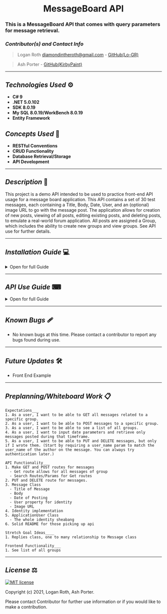 # <div align="center"> **MessageBoard API** </div>
### This is a MessageBoard API that comes with query parameters for message retrieval.

 ### _Contributor(s) and Contact Info_
> Logan Roth diamondintheroth@gmail.com - [GitHub(Lo-GR)](https://github.com/Lo-GR)

> Ash Porter - [GitHub(KirbyPaint)](https://github.com/KirbyPaint)

---

## _Technologies Used_ ⚙

* **C# 9**
* **.NET 5.0.102**
* **SDK 8.0.19**
* **My SQL 8.0.19/WorkBench 8.0.19**
* **Entity Framework**

## _Concepts Used_ 🧠

* **RESTful Conventions**
* **CRUD Functionality**
* **Database Retrieval/Storage**
* **API Development**

---

## _Description_ 📃
This project is a demo API intended to be used to practice front-end API usage for a message board application. This API contains a set of 30 test messages, each containing a Title, Body, Date, User, and an (optional) image URL to go with the message post. The application allows for creation of new posts, viewing of all posts, editing existing posts, and deleting posts, to emulate a real-world forum application. All posts are assigned a Group, which includes the ability to create new groups and view groups. See API use for further details.

---

## _Installation Guide_ 💻 

<details>
<summary>Open for full Guide</summary>

### _Cloning and Initial Setup_

> Repository: https://github.com/Lo-GR/MessageBoard.Solution.git
1. In your terminal of choice or [GitHub's Desktop Application](https://desktop.github.com/), clone the above repository from Github. For further explanation on how to clone this repository, please visit [GitHub's Documentation](https://docs.github.com/en/github/using-git/which-remote-url-should-i-use).
2. Ensure you are running .NET Core SDK by using the command dotnet --version in your terminal. If a version number is not presented, please visit [this download page for .NET 5 and install the applicable software for your OS](https://dotnet.microsoft.com/download/dotnet/5.0). 
3. Once you verify you are running a .NET 5, navigate in your terminal to MessageBoard directory within the MessageBoard.Solution directory you just cloned. Once there, run "dotnet build" in your terminal to build application within directory. 
4. You will require a text or code editor to complete the following steps. [VS Code is recommended](https://code.visualstudio.com/)
5. (optional)If changes to packages are required, add to csproj then run "dotnet restore." Also good for troubleshooting.


### _Installation: Database Recreation_

1. Ensure you are running MySQL Server 8 and MySQL WorkBench 8. If you are running windows, use the [Windows Installer ](https://dev.mysql.com/downloads/installer/) for MySQL and follow the instructions provided by the installer. For Macs, visit [MySQL Community Downloads](https://dev.mysql.com/downloads/mysql/) and select macOS from the Operation Systems. This will be a manual installation. If you need additional assistance on this, please visit Epicodus's [Learn How to Program Article](https://www.learnhowtoprogram.com/c-and-net/getting-started-with-c/installing-and-configuring-mysql).
2. Once you verify you have SQL installed, create a file called "appsettings.json" in the project directory MessageBoard. Paste the following into this file. Replace bracketed POST OF SERVER and PASSWORD OF SERVER with ports and password set up during MySQL installation.
```
{
  "ConnectionStrings": {
      "DefaultConnection": "Server=localhost;Port={PORT OF SERVER};database=messageboard;uid=root;pwd={PASSWORD OF SERVER};"
  }
}
```
3. In the production directory "MessageBoard", run "dotnet ef database update" in your terminal.

</details>

---

## _API Use Guide_ ⌨

<details>
<summary>Open for full Guide</summary>

### _API: Getting Started_

Note: It is recommend to use [Postman](https://www.postman.com/) to practice API on. 

1. Back in your terminal in the MessageBoard production directory, type "dotnet run." The terminal will present local host routes for your dedicated API link. An example would be "http://localhost:5000." 
2. Keep the terminal running as it is being used to control the local server. When finished, exit the terminal or use the command "CTRL C"(Windows) or "CMD C"(Mac) to shut down the local server.

### _API End Points: Messages_

**Get all Endpoint** 
```
http://localhost:5000/api/messages
```
This link will pull a full list of all messages available in database. Dummy messages between 40-69, MessageId from 1-39 are purposely left blank due to migrations.

**Get messages by parameter Endpoint** 
```
http://localhost:5000/api/messages?parameter=string&parameter2=string
```
Available parameters: user, title, searchDate, startDate, endDate, body. See Query table below for more information.

**Get a message by its ID Endpoint**
```
http://localhost:5000/api/messages/id
```
Where `id` is the integer value of that message

**Post a new message to the board Endpoint**
```
http://localhost:5000/api/messages/{GroupId you'd like to post to}/createmessage
```

**Edit a message by username Endpoint**
```
http://localhost:5000/api/messages/username/id
```
where `username` is the username as a string, and `id` is the post id as an integer

Example of message body for Edit and Post endpoints
```
{
  "title": "TITLE OF MESSAGE",
  "body": "BODY OF MESSAGE",
  "date": "2021-01-13",
  "user": "USERNAME",
  "imageURL": "URL OF IMAGE RELATING TO IMAGE (optional)"
}
```

Example of message body for Put endpoint
```
{
    "MessageId": integer value of specific message id,
    "title": "TITLE OF MESSAGE",
    "body": "BODY OF MESSAGE",
    "date": "2021-01-13",
    "user": "USERNAME",
    "imageURL": "URL OF IMAGE RELATING TO IMAGE (optional)"
    "GroupId": integer value of message's specific group id
}
```

**Delete a message by id Endpoint**
```
http://localhost:5000/api/messages/username/id
```
where `id` is the integer value of that message and `username` is the user of that message.

### _API End Points: Groups_

**Get all Endpoint** 
```
http://localhost:5000/api/groups
```
This link will pull a full list of all groups available in database, along with messages linked to those groups.

**Create a group Endpoint**
```
http://localhost:5000/api/groups
```

Example of body for Post endpoint

```
{
  "name": "NAME OF GROUP",
}
```

**Get group by ID Endpoint**
```
http://localhost:5000/api/groups/id
```
where `id` is the integer value of that message


### _Query Parameters: Messages_

| Parameter | Type | Description | Example |
| :------------- | :------------- | :------------ | :-------------: |
| title | string | Search messages for title containing parameter | ?title=taco | 
| user | string | Search messages for specific usernames | ?user=kirbypaint|
| searchDate | YYYY-MM-DD | Search messages posted on specific date | ?searchDate=2021-01-02|
| startDate | YYYY-MM-DD | Search messages posted after and on specific date | ?startDate=2021-01-02|
| endDate | YYYY-MM-DD | Search messages posted before and on specific date | ?endDate=2021-01-02|
| startDate + endDate | YYYY-MM-DD | Search messages posted between start and end date | ?startDate=2020-01-02&endDate=2021-01-02|
| body | string | Search messages for body containing parameter | ?body=strangers | 

_Example_
```
http://localhost:5000/api/messages?searchDate=2021-01-13
```

### _Query Parameters: Groups_

| Parameter | Type | Description | Example |
| :------------- | :------------- | :------------ | :-------------: |
| name | string | Search groups for name | ?name=tacofans | 

_Example_
```
http://localhost:5000/api/groups?name=tacofans
```

</details>

---

## _Known Bugs_ 🩹
* No known bugs at this time. Please contact a contributor to report any bugs found during use.

---

## _Future Updates_ 🛠
* Front End Example

---

## _Preplanning/Whiteboard Work_ 📋
```
Expectations___
1. As a user, I want to be able to GET all messages related to a specific group.
2. As a user, I want to be able to POST messages to a specific group.
3. As a user, I want to be able to see a list of all groups.
4. As a user, I want to input date parameters and retrieve only messages posted during that timeframe.
5. As a user, I want to be able to PUT and DELETE messages, but only if I wrote them. (Start by requiring a user_name param to match the user_name of the author on the message. You can always try authentication later.)

API Functionality___
1. Make GET and POST routes for messages
  - Get route allows for all messages of group
  - Search Routes/Params for Get routes
2. PUT and DELETE route for messages.
3. Message Class
  - Title of Message
  - Body 
  - Date of Posting
  - User property for identity
  - Image URL
4. Identity implementation
5. ApplicationUser Class  
  - The whole identity sheabang
6. Solid README for those picking up api

Stretch Goal Ideas____
1. Replies class, one to many relationship to Message class

Frontend Functionality___
1. See list of all groups
```
---

## _License_ ⚖️

[![MIT license](https://img.shields.io/badge/License-MIT-blue.svg)](https://opensource.org/licenses/MIT)

Copyright (c) 2021, Logan Roth, Ash Porter.

Please contact Contributor for further use information or if you would like to make a contribution.